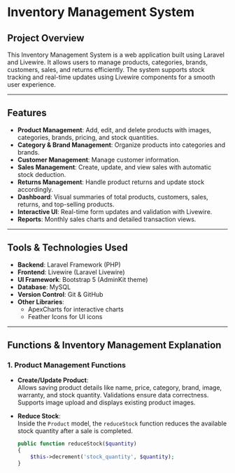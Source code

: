 # Inventory Management System

## Project Overview

This Inventory Management System is a web application built using Laravel and Livewire. It allows users to manage products, categories, brands, customers, sales, and returns efficiently. The system supports stock tracking and real-time updates using Livewire components for a smooth user experience.

---

## Features

- **Product Management**: Add, edit, and delete products with images, categories, brands, pricing, and stock quantities.
- **Category & Brand Management**: Organize products into categories and brands.
- **Customer Management**: Manage customer information.
- **Sales Management**: Create, update, and view sales with automatic stock deduction.
- **Returns Management**: Handle product returns and update stock accordingly.
- **Dashboard**: Visual summaries of total products, customers, sales, returns, and top-selling products.
- **Interactive UI**: Real-time form updates and validation with Livewire.
- **Reports**: Monthly sales charts and detailed transaction views.

---

## Tools & Technologies Used

- **Backend**: Laravel Framework (PHP)
- **Frontend**: Livewire (Laravel Livewire)
- **UI Framework**: Bootstrap 5 (AdminKit theme)
- **Database**: MySQL
- **Version Control**: Git & GitHub
- **Other Libraries**:
  - ApexCharts for interactive charts
  - Feather Icons for UI icons

---

## Functions & Inventory Management Explanation

### 1. Product Management Functions

- **Create/Update Product**:  
  Allows saving product details like name, price, category, brand, image, warranty, and stock quantity. Validations ensure data correctness.  
  Supports image upload and displays existing product images.

- **Reduce Stock**:  
  Inside the `Product` model, the `reduceStock` function reduces the available stock quantity after a sale is completed.

  ```php
  public function reduceStock($quantity)
  {
      $this->decrement('stock_quantity', $quantity);
  }
